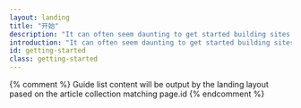 ```yaml
---
layout: landing
title: "开始"
description: "It can often seem daunting to get started building sites and experiences that work across all the devices that have access to the web."
introduction: "It can often seem daunting to get started building sites and experiences that work across all the devices that have access to the web."
id: getting-started
class: getting-started
---
```


{% comment %}
Guide list content will be output by the landing layout pased on the article collection matching page.id
{% endcomment %}
